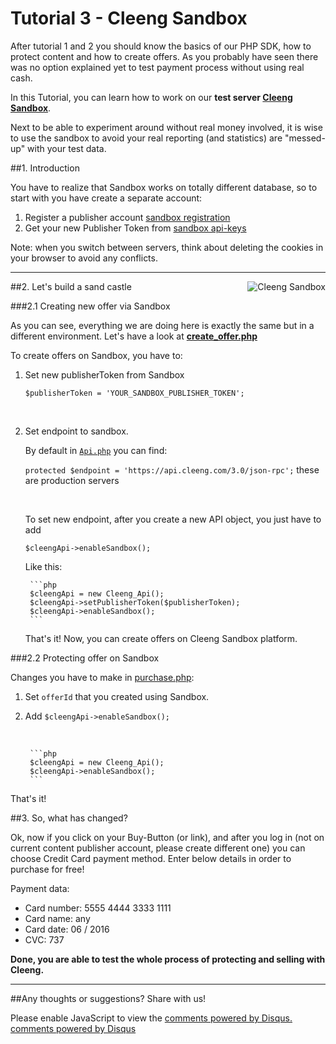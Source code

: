 Tutorial 3 - Cleeng Sandbox
===========================

After tutorial 1 and 2 you should know the basics of our PHP SDK, how to protect content and how to create offers. As you probably have seen there was no option explained yet to test payment process without using real cash.

In this Tutorial, you can learn how to work on our **test server [Cleeng Sandbox](http://sandbox.cleeng.com)**.

Next to be able to experiment around without real money involved, it is wise to use the sandbox to avoid your real reporting (and statistics) are "messed-up" with your test data.

##1. Introduction

You have to realize that Sandbox works on totally different database, so to start with you have create a separate account:

1. Register a publisher account [sandbox registration](http://sandbox.cleeng.com/us/publisher-registration)
2. Get your new Publisher Token from [sandbox api-keys](http://sandbox.cleeng.com/dev/api-keys)

Note: when you switch between servers, think about deleting the cookies in your browser to avoid any conflicts.

---

<img src="images/brown-sandbox.jpg" alt="Cleeng Sandbox" style="float: right" />

##2. Let's build a sand castle

###2.1 Creating new offer via Sandbox

As you can see, everything we are doing here is exactly the same but in a different environment. Let's have a look at
[**create_offer.php**](https://github.com/Cleeng/cleeng-api-tutorials/blob/master/03_Cleeng_Sandbox/create_offer.php)

To create offers on Sandbox, you have to:

1. Set new publisherToken from Sandbox

    `$publisherToken = 'YOUR_SANDBOX_PUBLISHER_TOKEN';`

    &nbsp;

2. Set endpoint to sandbox. 

    By default in [`Api.php`](https://github.com/Cleeng/cleeng-api-tutorials/blob/master/cleeng-php-sdk/src/Cleeng/Api.php) you can find:

    `protected $endpoint = 'https://api.cleeng.com/3.0/json-rpc';` <i class="icon-arrow-left"></i> these are production servers

    &nbsp;

    To set new endpoint, after you create a new API object, you just have to add 

    `$cleengApi->enableSandbox();`

    Like this:
    &nbsp;

        ```php
        $cleengApi = new Cleeng_Api();
        $cleengApi->setPublisherToken($publisherToken);
        $cleengApi->enableSandbox();
        ```

    That's it! Now, you can create offers on Cleeng Sandbox platform.


###2.2 Protecting offer on Sandbox

Changes you have to make in [purchase.php](example/03/purchase.php):

1. Set `offerId` that you created using Sandbox.
2. Add `$cleengApi->enableSandbox();`

    &nbsp;

        ```php
        $cleengApi = new Cleeng_Api();
        $cleengApi->enableSandbox();
        ```
That's it!

##3. So, what has changed?

Ok, now if you click on your Buy-Button (or link), and after you log in (not on current content publisher account, please create different one) you can choose Credit Card payment method. Enter below details in order to purchase for free!

Payment data:

 * Card number:	5555 4444 3333 1111
 * Card name:	any
 * Card date:	06 / 2016
 * CVC:         737

**Done, you are able to test the whole process of protecting and selling with Cleeng.**


---

##Any thoughts or suggestions? Share with us!
<div id="disqus_thread"></div>
<script type="text/javascript">
    var disqus_title = 'Cleeng Open';
    var disqus_identifier = 'Cleeng Sandbox';
    var disqus_shortname = 'cleengopen';
    (function() {
        var dsq = document.createElement('script'); dsq.type = 'text/javascript'; dsq.async = true;
        dsq.src = 'http://' + disqus_shortname + '.disqus.com/embed.js';
        (document.getElementsByTagName('head')[0] || document.getElementsByTagName('body')[0]).appendChild(dsq);
    })();
</script>
<noscript>Please enable JavaScript to view the <a href="http://disqus.com/?ref_noscript">comments powered by Disqus.</a></noscript>
<a href="http://disqus.com" class="dsq-brlink">comments powered by <span class="logo-disqus">Disqus</span></a>
